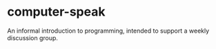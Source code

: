 computer-speak
==============

An informal introduction to programming, intended to support a weekly discussion group.
